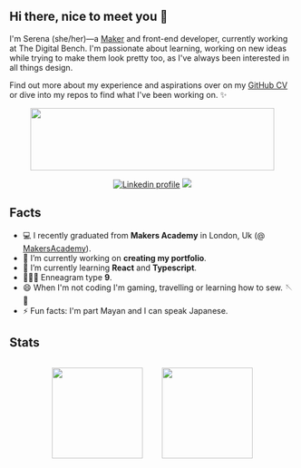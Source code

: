 ## Hi there, nice to meet you 👋 

I'm Serena (she/her)—a [Maker](https://makers.tech/) and front-end developer, currently working at The Digital Bench. 
I'm passionate about learning, working on new ideas while trying to make them look pretty too, as I've always been interested in all things design.

Find out more about my experience and aspirations over on my [GitHub CV](https://github.com/serenabertozzi/cv) or dive into my repos to find what I've been working on. ✨

<div align="center">
<a href="https://www.16personalities.com/profiles/ec5d4f3a67d27"><img width="430" height="110" src="https://i.imgur.com/3IY2fVg.png"></a>

[![Linkedin profile](https://img.shields.io/badge/Linkedin-Serena%20Bertozzi-0077B5?style=social&logo=linkedin&?labelColor=fff)](http://linkedin.com/in/serenabertozzi) [![](https://img.shields.io/badge/Email-serenabertozzi%40protonmail.com-critical)](mailto:serenabertozzi@protonmail.com)
</div>

## Facts
- 💻 I recently graduated from **Makers Academy** in London, Uk (@ [MakersAcademy](https://makers.tech/)).
- 🔭 I’m currently working on **creating my portfolio**.
- 🌱 I’m currently learning **React** and **Typescript**.
- 🧘🏻‍♀️ Enneagram type **9**.
- 😄 When I'm not coding I'm gaming, travelling or learning how to sew. 🪡🧵
- ⚡ Fun facts: I'm part Mayan and I can speak Japanese.

## Stats

<p align="center">
  <img height="160px" style="padding: 15px;" src="https://github-readme-stats.vercel.app/api?username=serenabertozzi&show_icons=true&theme=tokyonight" />  
  <img height="160px" style="padding: 15px;" src="https://github-readme-stats.vercel.app/api/top-langs/?username=serenabertozzi&layout=compact&theme=tokyonight" />
</p>

